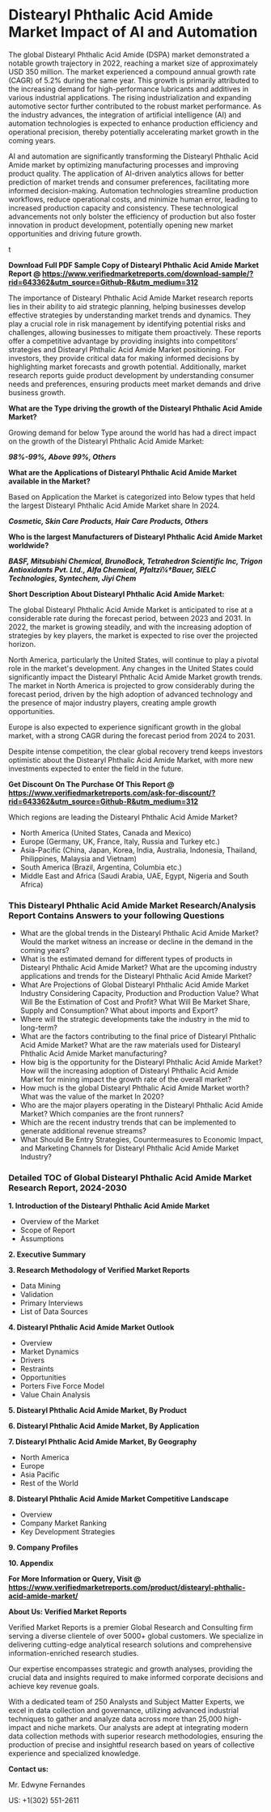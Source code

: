 <meta name="title" content="Global Distearyl Phthalic Acid Amide Market Impact of AI and Automation"><meta name="description" content="The global Distearyl Phthalic Acid Amide (DSPA) market demonstrated a notable growth trajectory in 2022, reaching a market size of approximately USD 350 million. The m"><meta name="title" content="Distearyl Phthalic Acid Amide Market Size, Share, Scope, Trends, Growth, Opportunities, Analysis, Forecast"><h1>Distearyl Phthalic Acid Amide Market Impact of AI and Automation</h1><p>The global Distearyl Phthalic Acid Amide (DSPA) market demonstrated a notable growth trajectory in 2022, reaching a market size of approximately USD 350 million. The market experienced a compound annual growth rate (CAGR) of 5.2% during the same year. This growth is primarily attributed to the increasing demand for high-performance lubricants and additives in various industrial applications. The rising industrialization and expanding automotive sector further contributed to the robust market performance. As the industry advances, the integration of artificial intelligence (AI) and automation technologies is expected to enhance production efficiency and operational precision, thereby potentially accelerating market growth in the coming years.</p><p>AI and automation are significantly transforming the Distearyl Phthalic Acid Amide market by optimizing manufacturing processes and improving product quality. The application of AI-driven analytics allows for better prediction of market trends and consumer preferences, facilitating more informed decision-making. Automation technologies streamline production workflows, reduce operational costs, and minimize human error, leading to increased production capacity and consistency. These technological advancements not only bolster the efficiency of production but also foster innovation in product development, potentially opening new market opportunities and driving future growth.</p>t</p><p id="" class=""><strong>Download Full PDF Sample Copy of Distearyl Phthalic Acid Amide Market Report @ <a href="https://www.verifiedmarketreports.com/download-sample/?rid=643362&utm_source=Github-R&utm_medium=312" target="_blank">https://www.verifiedmarketreports.com/download-sample/?rid=643362&utm_source=Github-R&utm_medium=312</a></strong></p><p>The importance of&nbsp;Distearyl Phthalic Acid Amide Market research reports lies in their ability to aid strategic planning, helping businesses develop effective strategies by understanding market trends and dynamics. They play a crucial role in risk management by identifying potential risks and challenges, allowing businesses to mitigate them proactively. These reports offer a competitive advantage by providing insights into competitors' strategies and Distearyl Phthalic Acid Amide Market positioning. For investors, they provide critical data for making informed decisions by highlighting market forecasts and growth potential. Additionally, market research reports guide product development by understanding consumer needs and preferences, ensuring products meet market demands and drive business growth.</p><p><strong>What are the&nbsp;Type driving the growth of the Distearyl Phthalic Acid Amide Market?</strong></p><p id="" class="">Growing demand for below Type around the world has had a direct impact on the growth of the Distearyl Phthalic Acid Amide Market:</p><em><strong>98%-99%, Above 99%, Others</strong></em></p><strong>What are the&nbsp;Applications&nbsp;of Distearyl Phthalic Acid Amide Market available in the Market?</strong></p><p id="" class="">Based on Application the Market is categorized into Below types that held the largest Distearyl Phthalic Acid Amide Market share In 2024.</p><em><strong>Cosmetic, Skin Care Products, Hair Care Products, Others</strong></em></p><strong>Who is the largest Manufacturers of Distearyl Phthalic Acid Amide Market worldwide?</strong></p><p><em><strong>BASF, Mitsubishi Chemical, BrunoBock, Tetrahedron Scientific Inc, Trigon Antioxidants Pvt. Ltd., Alfa Chemical, Pfaltzï¼†Bauer, SIELC Technologies, Syntechem, Jiyi Chem</strong></em></p><p id="" class=""><strong>Short Description About Distearyl Phthalic Acid Amide Market:</strong></p><p>The global Distearyl Phthalic Acid Amide Market is anticipated to rise at a considerable rate during the forecast period, between 2023 and 2031. In 2022, the market is growing steadily, and with the increasing adoption of strategies by key players, the market is expected to rise over the projected horizon.</p><p>North America, particularly the United States, will continue to play a pivotal role in the market's development. Any changes in the United States could significantly impact the Distearyl Phthalic Acid Amide Market growth trends. The market in North America is projected to grow considerably during the forecast period, driven by the high adoption of advanced technology and the presence of major industry players, creating ample growth opportunities.</p><p>Europe is also expected to experience significant growth in the global market, with a strong CAGR during the forecast period from 2024 to 2031.</p><p>Despite intense competition, the clear global recovery trend keeps investors optimistic about the Distearyl Phthalic Acid Amide Market, with more new investments expected to enter the field in the future.</p><p id="" class=""><strong>Get Discount On The Purchase Of This Report @ <a href="https://www.verifiedmarketreports.com/ask-for-discount/?rid=643362&utm_source=Github-R&utm_medium=312" target="_blank">https://www.verifiedmarketreports.com/ask-for-discount/?rid=643362&utm_source=Github-R&utm_medium=312</a></strong></p>Which regions are leading the Distearyl Phthalic Acid Amide Market?</p><ul><li>North America (United States, Canada and Mexico)</li><li>Europe (Germany, UK, France, Italy, Russia and Turkey etc.)</li><li>Asia-Pacific (China, Japan, Korea, India, Australia, Indonesia, Thailand, Philippines, Malaysia and Vietnam)</li><li>South America (Brazil, Argentina, Columbia etc.)</li><li>Middle East and Africa (Saudi Arabia, UAE, Egypt, Nigeria and South Africa)</li></ul><h3 id="" class="">This Distearyl Phthalic Acid Amide Market Research/Analysis Report Contains Answers to your following Questions</h3><ul><li>What are the global trends in the Distearyl Phthalic Acid Amide Market? Would the market witness an increase or decline in the demand in the coming years?</li><li>What is the estimated demand for different types of products in Distearyl Phthalic Acid Amide Market? What are the upcoming industry applications and trends for the Distearyl Phthalic Acid Amide Market?</li><li>What Are Projections of Global Distearyl Phthalic Acid Amide Market Industry Considering Capacity, Production and Production Value? What Will Be the Estimation of Cost and Profit? What Will Be Market Share, Supply and Consumption? What about imports and Export?</li><li>Where will the strategic developments take the industry in the mid to long-term?</li><li>What are the factors contributing to the final price of Distearyl Phthalic Acid Amide Market? What are the raw materials used for Distearyl Phthalic Acid Amide Market manufacturing?</li><li>How big is the opportunity for the Distearyl Phthalic Acid Amide Market? How will the increasing adoption of Distearyl Phthalic Acid Amide Market for mining impact the growth rate of the overall market?</li><li>How much is the global Distearyl Phthalic Acid Amide Market worth? What was the value of the market In 2020?</li><li>Who are the major players operating in the Distearyl Phthalic Acid Amide Market? Which companies are the front runners?</li><li>Which are the recent industry trends that can be implemented to generate additional revenue streams?</li><li>What Should Be Entry Strategies, Countermeasures to Economic Impact, and Marketing Channels for Distearyl Phthalic Acid Amide Market Industry?</li></ul><h3 id="" class="">Detailed TOC of Global Distearyl Phthalic Acid Amide Market Research Report, 2024-2030</h3><p id="" class=""><strong>1. Introduction of the Distearyl Phthalic Acid Amide Market</strong></p><ul><li>Overview of the Market</li><li>Scope of Report</li><li>Assumptions</li></ul><p id="" class=""><strong>2. Executive Summary</strong></p><p id="" class=""><strong>3. Research Methodology of Verified Market Reports</strong></p><ul><li>Data Mining</li><li>Validation</li><li>Primary Interviews</li><li>List of Data Sources</li></ul><p id="" class=""><strong>4. Distearyl Phthalic Acid Amide Market Outlook</strong></p><ul><li>Overview</li><li>Market Dynamics</li><li>Drivers</li><li>Restraints</li><li>Opportunities</li><li>Porters Five Force Model</li><li>Value Chain Analysis</li></ul><p id="" class=""><strong>5. Distearyl Phthalic Acid Amide Market, By Product</strong></p><p id="" class=""><strong>6. Distearyl Phthalic Acid Amide Market, By Application</strong></p><p id="" class=""><strong>7. Distearyl Phthalic Acid Amide Market, By Geography</strong></p><ul><li>North America</li><li>Europe</li><li>Asia Pacific</li><li>Rest of the World</li></ul><p id="" class=""><strong>8. Distearyl Phthalic Acid Amide Market Competitive Landscape</strong></p><ul><li>Overview</li><li>Company Market Ranking</li><li>Key Development Strategies</li></ul><p id="" class=""><strong>9. Company Profiles</strong></p><p id="" class=""><strong>10. Appendix</strong></p><p id="" class=""><strong>For More Information or Query, Visit @ <a href="https://www.verifiedmarketreports.com/product/distearyl-phthalic-acid-amide-market/" target="_blank">https://www.verifiedmarketreports.com/product/distearyl-phthalic-acid-amide-market/</a></strong></p><p id="" class=""><strong>About Us: Verified Market Reports</strong></p><p id="" class="">Verified Market Reports is a premier Global Research and Consulting firm serving a diverse clientele of over 5000+ global customers. We specialize in delivering cutting-edge analytical research solutions and comprehensive information-enriched research studies.</p><p id="" class="">Our expertise encompasses strategic and growth analyses, providing the crucial data and insights required to make informed corporate decisions and achieve key revenue goals.</p><p id="" class="">With a dedicated team of 250 Analysts and Subject Matter Experts, we excel in data collection and governance, utilizing advanced industrial techniques to gather and analyze data across more than 25,000 high-impact and niche markets. Our analysts are adept at integrating modern data collection methods with superior research methodologies, ensuring the production of precise and insightful research based on years of collective experience and specialized knowledge.</p><p id="" class=""><strong>Contact us:</strong></p><p id="" class="">Mr. Edwyne Fernandes</p><p id="" class="">US: +1(302) 551-2611</p>